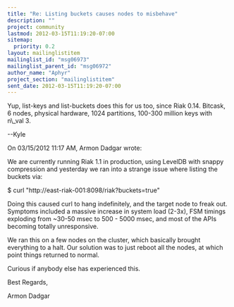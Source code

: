 ```yaml
---
title: "Re: Listing buckets causes nodes to misbehave"
description: ""
project: community
lastmod: 2012-03-15T11:19:20-07:00
sitemap:
  priority: 0.2
layout: mailinglistitem
mailinglist_id: "msg06973"
mailinglist_parent_id: "msg06972"
author_name: "Aphyr"
project_section: "mailinglistitem"
sent_date: 2012-03-15T11:19:20-07:00
---
```



Yup, list-keys and list-buckets does this for us too, since Riak 0.14. 
Bitcask, 6 nodes, physical hardware, 1024 partitions, 100-300 million 
keys with n\\_val 3.


--Kyle

On 03/15/2012 11:17 AM, Armon Dadgar wrote:

We are currently running Riak 1.1 in production, using LevelDB
with snappy compression and yesterday we ran into a strange
issue where listing the buckets via:

$ curl "http://east-riak-001:8098/riak?buckets=true"

Doing this caused curl to hang indefinitely, and the target node to
freak out.
Symptoms included a massive increase in system load (2-3x), FSM timings
exploding
from ~30-50 msec to 500 - 5000 msec, and most of the APIs becoming
totally unresponsive.

We ran this on a few nodes on the cluster, which basically brought
everything to a halt. Our solution was to just reboot all the nodes, at
which point things returned to normal.

Curious if anybody else has experienced this.

Best Regards,

Armon Dadgar
